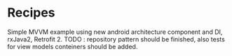 # Recipes
Simple MVVM example using new android architecture component and DI, rxJava2, Retrofit 2.
TODO : repository pattern should be finished, also tests for view models conteiners should be added.
